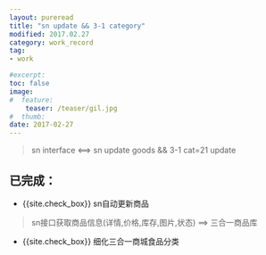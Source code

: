 ```yaml
---
layout: pureread
title: "sn update && 3-1 category"
modified: 2017.02.27
category: work_record
tag:
- work

#excerpt:
toc: false
image:
#  feature:
    teaser: /teaser/gil.jpg
#  thumb:
date: 2017-02-27
---
```


>sn interface <==> sn update goods && 3-1 cat=21 update

## 已完成：

- {{site.check_box}} sn自动更新商品

> sn接口获取商品信息(详情,价格,库存,图片,状态) ==> 三合一商品库

- {{site.check_box}} 细化三合一商城食品分类






